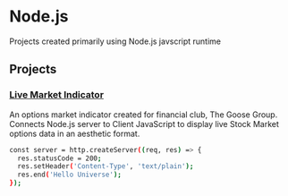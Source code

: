 # Node.js
Projects created primarily using Node.js javscript runtime

## Projects

### [Live Market Indicator](https://github.com/MrSchaffner/Code-Summary/tree/master/Market_Indicator_CodeSummary)

An options market indicator created for financial club, The Goose Group. Connects Node.js server to Client JavaScript to display live Stock Market options data in an aesthetic format.


```bash
const server = http.createServer((req, res) => {
  res.statusCode = 200;
  res.setHeader('Content-Type', 'text/plain');
  res.end('Hello Universe');
});
```